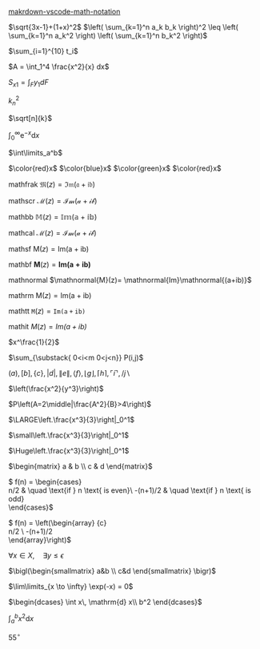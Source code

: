 [makrdown-vscode-math-notation](https://upyesp.org/posts/makrdown-vscode-math-notation/)

$\sqrt{3x-1}+(1+x)^2$
$\left( \sum_{k=1}^n a_k b_k \right)^2 \leq \left( \sum_{k=1}^n a_k^2 \right) \left( \sum_{k=1}^n b_k^2 \right)$

$\sum_{i=1}^{10} t_i$


$A = \int_1^4 \frac{x^2}{x} dx$

$S_{x1}=\int_F {y_1} dF$

$k_n^2$

$\sqrt[n]{k}$

$\int_0^\infty \mathrm{e}^{-x}\mathrm{d}x$

$\int\limits_a^b$

$\color{red}x$
$\color{blue}x$
$\color{green}x$
$\color{red}x$

mathfrak
$\mathfrak{M}(z)= \mathfrak{Im}\mathfrak{(a+ib)}$

mathscr
$\mathscr{M}(z)= \mathscr{Im}\mathscr{(a+ib)}$

mathbb
$\mathbb{M}(z)= \mathbb{Im}\mathbb{(a+ib)}$

mathcal
$\mathcal{M}(z)= \mathcal{Im}\mathcal{(a+ib)}$

mathsf
$\mathsf{M}(z)= \mathsf{Im}\mathsf{(a+ib)}$

mathbf
$\mathbf{M}(z)= \mathbf{Im}\mathbf{(a+ib)}$

mathnormal
$\mathnormal{M}(z)= \mathnormal{Im}\mathnormal{(a+ib)}$

mathrm
$\mathrm{M}(z)= \mathrm{Im}\mathrm{(a+ib)}$

mathtt
$\mathtt{M}(z)= \mathtt{Im}\mathtt{(a+ib)}$

mathit
$\mathit{M}(z)= \mathit{Im}\mathit{(a+ib)}$




$x^\frac{1}{2}$

$\sum_{\substack{
0<i<m 
0<j<n}}
P(i,j)$

$( a ), [ b ], \{ c \}, | d |, \| e \|,
\langle f \rangle, \lfloor g \rfloor,
\lceil h \rceil, \ulcorner i \urcorner,
/ j \backslash$

$\left(\frac{x^2}{y^3}\right)$

$P\left(A=2\middle|\frac{A^2}{B}>4\right)$

$\LARGE\left.\frac{x^3}{3}\right|_0^1$

$\small\left.\frac{x^3}{3}\right|_0^1$

$\Huge\left.\frac{x^3}{3}\right|_0^1$

$\begin{matrix}
a & b \\
c & d 
\end{matrix}$

$ f(n) = 
\begin{cases}    
n/2       & \quad \text{if } n \text{ is even}\\ 
-(n+1)/2  & \quad \text{if } n \text{ is odd}  
\end{cases}$

$ f(n) = 
\left(\begin{array} {c}   
n/2 \\ 
-(n+1)/2   
\end{array}\right)$

$\forall x \in X, \quad \exists y \leq \epsilon$


$\bigl(\begin{smallmatrix} 
a&b \\ c&d
\end{smallmatrix} \bigr)$


$\lim\limits_{x \to \infty} \exp(-x) = 0$

$\begin{dcases}
\int x\, \mathrm{d} x\\
b^2
\end{dcases}$


$\int_a^b x^2 \mathrm{d} x$

$55^{\circ}$